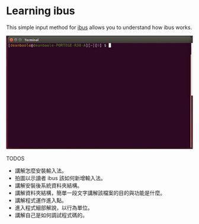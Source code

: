 Learning ibus
==================

This simple input method for [ibus](https://github.com/ibus/ibus) allows you to understand how ibus works.

![Example usage](handwriting/optimisedexp.gif)

TODOS

* 講解怎麼安裝輸入法。
* 拍圖以示讀者 ibus 該如何新增輸入法。
* 講解安裝後系統資料夾結構。
* 講解資料夾結構，簡單一段文字講解該檔案的目的與功能是什麼。
* 講解程式運作進入點。
* 進入程式細部解說，以行為單位。
* 講解自己是如何調試程式碼的。
